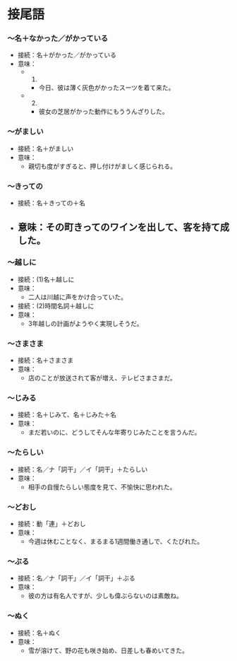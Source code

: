 # 接尾語

### 〜名＋なかった／がかっている

- 接続：名＋がかった／がかっている
- 意味：
  - 1.
    - 今日、彼は薄く灰色がかったスーツを着て来た。
  - 2.
    - 彼女の芝居がかった動作にもううんざりした。

### 〜がましい

- 接続：名＋がましい
- 意味：
  - 親切も度がすぎると、押し付けがましく感じられる。

### 〜きっての

- 接続：名＋きっての＋名
- 意味：その町きってのワインを出して、客を持て成した。
  - 

### 〜越しに

- 接続：(1)名＋越しに
- 意味：
  - 二人は川越に声をかけ合っていた。
- 接続：(2)時間名詞＋越しに
- 意味：
  - 3年越しの計画がようやく実現しそうだ。

### 〜さまさま

- 接続：名＋さまさま
- 意味：
  - 店のことが放送されて客が増え、テレビさまさまだ。

### 〜じみる

- 接続：名＋じみて、名＋じみた＋名
- 意味：
  - まだ若いのに、どうしてそんな年寄りじみたことを言うんだ。

### 〜たらしい

- 接続：名／ナ「詞干」／イ「詞干」＋たらしい
- 意味：
  - 相手の自慢たらしい態度を見て、不愉快に思われた。

### 〜どおし

- 接続：動「連」＋どおし
- 意味：
  - 今週は休むことなく、まるまる1週間働き通しで、くたびれた。

### 〜ぶる

- 接続：名／ナ「詞干」／イ「詞干」＋ぶる
- 意味：
  - 彼の方は有名人ですが、少しも偉ぶらないのは素敵ね。

### 〜ぬく

- 接続：名＋ぬく
- 意味：
  - 雪が溶けて、野の花も咲き始め、日差しも春めいてきた。
